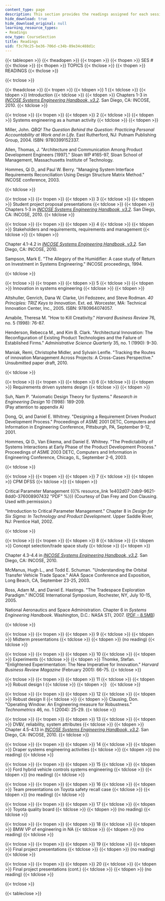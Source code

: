 ```yaml
---
content_type: page
description: This section provides the readings assigned for each session of the course.
hide_download: true
hide_download_original: null
learning_resource_types:
- Readings
ocw_type: CourseSection
title: Readings
uid: f3c70c25-be36-706d-c34b-89e34c488d1c
---
```


{{< tableopen >}}
{{< theadopen >}}
{{< tropen >}}
{{< thopen >}}
SES #
{{< thclose >}}
{{< thopen >}}
TOPICS
{{< thclose >}}
{{< thopen >}}
READINGS
{{< thclose >}}

{{< trclose >}}

{{< theadclose >}}
{{< tropen >}}
{{< tdopen >}}
1
{{< tdclose >}}
{{< tdopen >}}
Introduction
{{< tdclose >}}
{{< tdopen >}}
Chapters 1-3 in _[INCOSE Systems Engineering Handbook, v3.2](http://www.incose.org/ProductsPubs/incosestore.aspx)_. San Diego, CA: INCOSE, 2010.
{{< tdclose >}}

{{< trclose >}}
{{< tropen >}}
{{< tdopen >}}
2
{{< tdclose >}}
{{< tdopen >}}
Systems engineering as a human activity
{{< tdclose >}}
{{< tdopen >}}


Miller, John. _QBQ! The Question Behind the Question: Practicing Personal Accountability at Work and in Life_. East Rutherford, NJ: Putnam Publishing Group, 2004. ISBN: 9780399152337.

Allen, Thomas, J. "Architecture and Communication Among Product Development Engineers \[1997\]." Sloan WP #165-97, Sloan School of Management, Massachusetts Institute of Technology.

Hommes, Qi D., and Paul W. Berry. "Managing System Interface Requirements Reconciliation Using Design Structure Matrix Method." INCOSE conference, 2003.


{{< tdclose >}}

{{< trclose >}}
{{< tropen >}}
{{< tdopen >}}
3
{{< tdclose >}}
{{< tdopen >}}
Student project proposal presentations
{{< tdclose >}}
{{< tdopen >}}
Chapters 1-3 in [_INCOSE Systems Engineering Handbook, v3.2_](http://www.incose.org/ProductsPubs/incosestore.aspx). San Diego, CA: INCOSE, 2010.
{{< tdclose >}}

{{< trclose >}}
{{< tropen >}}
{{< tdopen >}}
4
{{< tdclose >}}
{{< tdopen >}}
Stakeholders and requirements, requirements and management
{{< tdclose >}}
{{< tdopen >}}


Chapter 4.1-4.2 in _[INCOSE Systems Engineering Handbook, v3.2](http://www.incose.org/ProductsPubs/incosestore.aspx)_. San Diego, CA: INCOSE, 2010.

Sampson, Mark E. "The Allegory of the Humidifier: A case study of Return on Investment in Systems Engineering." INCOSE proceedings, 1994.


{{< tdclose >}}

{{< trclose >}}
{{< tropen >}}
{{< tdopen >}}
5
{{< tdclose >}}
{{< tdopen >}}
Innovation in systems engineering
{{< tdclose >}}
{{< tdopen >}}


Altshuller, Genrich, Dana W. Clarke, Uri Fedozeev, and Steve Rodman. _40 Principles: TRIZ Keys to Innovation_. Ext. ed. Worcester, MA: Technical Innovation Center, Inc., 2005. ISBN: 9780964074057.

Amabile, Theresa M. "How to Kill Creativity." _Harvard Business Review_ 76, no. 5 (1998): 76-87.

Henderson, Rebecca M., and Kim B. Clark. "Architectural Innovation: The Reconfiguration of Existing Product Technologies and the Failure of Established Firms." _Administrative Science Quarterly_ 35, no. 1 (1990): 9-30.

Maniak, Remi, Christophe Midler, and Sylvain Lenfle. "Tracking the Routes of innovation Management Across Projects: A Cross-Cases Perspective." Unsubmitted paper draft, 2010.


{{< tdclose >}}

{{< trclose >}}
{{< tropen >}}
{{< tdopen >}}
6
{{< tdclose >}}
{{< tdopen >}}
Requirements driven systems design
{{< tdclose >}}
{{< tdopen >}}


Suh, Nam P. "Axiomatic Design Theory for Systems." _Research in Engineering Design_ 10 (1998): 189-209.  
(Pay attention to appendix A)

Dong, Qi, and Daniel E. Whitney. "Designing a Requirement Driven Product Development Process." Proceedings of ASME 2001 DETC, Computers and Information in Engineering Conference, Pittsburgh, PA, September 9-12, 2001.

Hommes, Qi D., Van Eikema, and Daniel E. Whitney. "The Predictability of Systems Interactions at Early Phase of the Product Development Process." Proceedings of ASME 2003 DETC, Computers and Information in Engineering Conference, Chicago, IL, September 2-6, 2003.


{{< tdclose >}}

{{< trclose >}}
{{< tropen >}}
{{< tdopen >}}
7
{{< tdclose >}}
{{< tdopen >}}
CPM DFSS
{{< tdclose >}}
{{< tdopen >}}


Critical Parameter Management ({{% resource_link 1e402d07-2db9-9621-8dd0-376008907432 "PDF" %}}) (Courtesy of Dan Frey and Don Clausing. Used with permission.)

"Introduction to Critical Parameter Management." Chapter 8 in _Design for Six Sigma: In Technology and Product Development_. Upper Saddle River, NJ: Prentice Hall, 2002.


{{< tdclose >}}

{{< trclose >}}
{{< tropen >}}
{{< tdopen >}}
8
{{< tdclose >}}
{{< tdopen >}}
Concept selection/trade space study
{{< tdclose >}}
{{< tdopen >}}


Chapter 4.3-4.4 in _[INCOSE Systems Engineering Handbook, v3.2](http://www.incose.org/ProductsPubs/incosestore.aspx)_. San Diego, CA: INCOSE, 2010.

McManus, Hugh L., and Todd E. Schuman. "Understanding the Orbital Transfer Vehicle Trade Space." AIAA Space Conference and Exposition, Long Beach, CA, September 23-25, 2003.

Ross, Adam M., and Daniel E. Hastings. "The Tradespace Exploration Paradigm." INCOSE International Symposium, Rochester, NY, July 10-15, 2005.

National Aeronautics and Space Administration. Chapter 6 in _Systems Engineering Handbook_. Washington, D.C.: NASA STI, 2007. ([PDF - 8.5MB](http://ntrs.nasa.gov/archive/nasa/casi.ntrs.nasa.gov/20080008301_2008008500.pdf))


{{< tdclose >}}

{{< trclose >}}
{{< tropen >}}
{{< tdopen >}}
9
{{< tdclose >}}
{{< tdopen >}}
Midterm presentations
{{< tdclose >}}
{{< tdopen >}}
(no reading)
{{< tdclose >}}

{{< trclose >}}
{{< tropen >}}
{{< tdopen >}}
10
{{< tdclose >}}
{{< tdopen >}}
Experiments
{{< tdclose >}}
{{< tdopen >}}
Thomke, Stefan. "Enlightened Experimentation: The New Imperative for Innovation." _Harvard Business Review Magazine_ (February 2001): 66-75.
{{< tdclose >}}

{{< trclose >}}
{{< tropen >}}
{{< tdopen >}}
11
{{< tdclose >}}
{{< tdopen >}}
Robust design I
{{< tdclose >}}
{{< tdopen >}}
 
{{< tdclose >}}

{{< trclose >}}
{{< tropen >}}
{{< tdopen >}}
12
{{< tdclose >}}
{{< tdopen >}}
Robust design II
{{< tdclose >}}
{{< tdopen >}}
Clausing, Don. "Operating Window: An Engineering measure for Robustness." _Technometrics_ 46, no. 1 (2004): 25-29.
{{< tdclose >}}

{{< trclose >}}
{{< tropen >}}
{{< tdopen >}}
13
{{< tdclose >}}
{{< tdopen >}}
DV&V, reliability, system attributes
{{< tdclose >}}
{{< tdopen >}}
Chapter 4.5-4.13 in _[INCOSE Systems Engineering Handbook, v3.2](http://www.incose.org/ProductsPubs/incosestore.aspx)_. San Diego, CA: INCOSE, 2010.
{{< tdclose >}}

{{< trclose >}}
{{< tropen >}}
{{< tdopen >}}
14
{{< tdclose >}}
{{< tdopen >}}
Draper systems engineering activities
{{< tdclose >}}
{{< tdopen >}}
(no reading)
{{< tdclose >}}

{{< trclose >}}
{{< tropen >}}
{{< tdopen >}}
15
{{< tdclose >}}
{{< tdopen >}}
Ford hybrid vehicle controls systems engineering
{{< tdclose >}}
{{< tdopen >}}
(no reading)
{{< tdclose >}}

{{< trclose >}}
{{< tropen >}}
{{< tdopen >}}
16
{{< tdclose >}}
{{< tdopen >}}
Team presentations on Toyota safety recall case
{{< tdclose >}}
{{< tdopen >}}
(no reading)
{{< tdclose >}}

{{< trclose >}}
{{< tropen >}}
{{< tdopen >}}
17
{{< tdclose >}}
{{< tdopen >}}
Toyota quality board
{{< tdclose >}}
{{< tdopen >}}
(no reading)
{{< tdclose >}}

{{< trclose >}}
{{< tropen >}}
{{< tdopen >}}
18
{{< tdclose >}}
{{< tdopen >}}
BMW VP of engineering in NA
{{< tdclose >}}
{{< tdopen >}}
(no reading)
{{< tdclose >}}

{{< trclose >}}
{{< tropen >}}
{{< tdopen >}}
19
{{< tdclose >}}
{{< tdopen >}}
Final project presentations
{{< tdclose >}}
{{< tdopen >}}
(no reading)
{{< tdclose >}}

{{< trclose >}}
{{< tropen >}}
{{< tdopen >}}
20
{{< tdclose >}}
{{< tdopen >}}
Final project presentations (cont.)
{{< tdclose >}}
{{< tdopen >}}
(no reading)
{{< tdclose >}}

{{< trclose >}}

{{< tableclose >}}